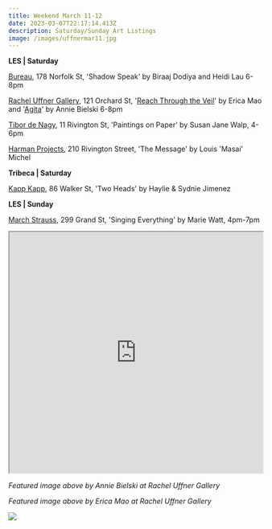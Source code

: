 ```yaml
---
title: Weekend March 11-12
date: 2023-03-07T22:17:14.413Z
description: Saturday/Sunday Art Listings
image: /images/uffnermar11.jpg
---
```

**L﻿ES | Saturday**

[Bureau](https://bureau-inc.com/exhibitions/biraaj-dodiya-and-heidi-lau), 178 Norfolk St, 'Shadow Speak' by Biraaj Dodiya and Heidi Lau 6-8pm

[Rachel Uffner Gallery](https://www.racheluffnergallery.com/exhibitions), 121 Orchard St, '[Reach Through the Veil](https://www.racheluffnergallery.com/exhibitions/detail/erica-mao-reach-through-the-veil/installation-stills)' by Erica Mao and '[Agita](https://www.racheluffnergallery.com/exhibitions/detail/upstairs-gallery-annie-bielski-agita/installation-stills)' by Annie Bielski 6-8pm

[Tibor de Nagy](https://www.tibordenagy.com/), 11 Rivington St, 'Paintings on Paper' by Susan Jane Walp, 4-6pm

[Harman Projects](https://www.harmanprojects.com/), 210 Rivington Street, 'The Message' by Louis 'Masai' Michel 

**T﻿ribeca | Saturday**

[Kapp Kapp](https://www.kappkapp.com/exhibitions/haylie-sydnie-jimenez), 86 Walker St, 'Two Heads' by Haylie & Sydnie Jimenez

**L﻿ES | Sunday**

[March Strauss](https://www.marcstraus.com/exhibitions/marie-watt-singing-everything/), 299 Grand St, 'Singing Everything' by Marie Watt, 4pm-7pm

<iframe src="https://www.google.com/maps/d/u/3/embed?mid=1eUuxNVII5Jn4tbcLgg74849ZdO9GiOs&ehbc=2E312F" width="100%" height="480"></iframe>

*F﻿eatured image above by Annie Bielski at Rachel Uffner Gallery*

*F﻿eatured image above by Erica Mao at Rachel Uffner Gallery*

![](https://www.racheluffnergallery.com/www_racheluffnergallery_com/EMA_36_PTG3.jpg)
